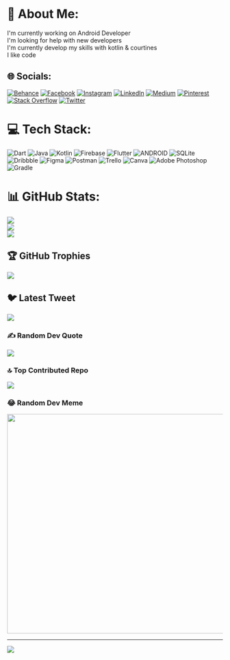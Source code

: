 # 💫 About Me:
I'm currently working on Android Developer<br>I'm looking for help with new developers<br>I'm currently develop my skills with kotlin & courtines<br>I like code 


## 🌐 Socials:
[![Behance](https://img.shields.io/badge/Behance-1769ff?logo=behance&logoColor=white)](https://behance.net/adesh_bhoyar) [![Facebook](https://img.shields.io/badge/Facebook-%231877F2.svg?logo=Facebook&logoColor=white)](https://facebook.com/https://www.facebook.com/adesh.bhoyar.56) [![Instagram](https://img.shields.io/badge/Instagram-%23E4405F.svg?logo=Instagram&logoColor=white)](https://instagram.com/https://www.instagram.com/adesh_bhoyar_07) [![LinkedIn](https://img.shields.io/badge/LinkedIn-%230077B5.svg?logo=linkedin&logoColor=white)](https://linkedin.com/in/https://www.linkedin.com/in/adesh-bhoyar-878523154/) [![Medium](https://img.shields.io/badge/Medium-12100E?logo=medium&logoColor=white)](https://medium.com/@https://medium.com/@aabhoyar1) [![Pinterest](https://img.shields.io/badge/Pinterest-%23E60023.svg?logo=Pinterest&logoColor=white)](https://pinterest.com/https://in.pinterest.com/aabhoyar1/) [![Stack Overflow](https://img.shields.io/badge/-Stackoverflow-FE7A16?logo=stack-overflow&logoColor=white)](https://stackoverflow.com/users/https://stackoverflow.com/users/19360419/adesh-bhoyar) [![Twitter](https://img.shields.io/badge/Twitter-%231DA1F2.svg?logo=Twitter&logoColor=white)](https://twitter.com/https://twitter.com/AdeshBhoyar4) 

# 💻 Tech Stack:
![Dart](https://img.shields.io/badge/dart-%230175C2.svg?style=flat&logo=dart&logoColor=white) ![Java](https://img.shields.io/badge/java-%23ED8B00.svg?style=flat&logo=java&logoColor=white) ![Kotlin](https://img.shields.io/badge/kotlin-%230095D5.svg?style=flat&logo=kotlin&logoColor=white) ![Firebase](https://img.shields.io/badge/firebase-%23039BE5.svg?style=flat&logo=firebase) ![Flutter](https://img.shields.io/badge/Flutter-%2302569B.svg?style=flat&logo=Flutter&logoColor=white) ![ANDROID](https://img.shields.io/badge/android-%2320232a.svg?style=flat&logo=android&logoColor=%a4c639) ![SQLite](https://img.shields.io/badge/sqlite-%2307405e.svg?style=flat&logo=sqlite&logoColor=white) ![Dribbble](https://img.shields.io/badge/Dribbble-EA4C89?style=flat&logo=dribbble&logoColor=white) 	![Figma](https://img.shields.io/badge/figma-%23F24E1E.svg?style=flat&logo=figma&logoColor=white) ![Postman](https://img.shields.io/badge/Postman-FF6C37?style=flat&logo=postman&logoColor=white) ![Trello](https://img.shields.io/badge/Trello-%23026AA7.svg?style=flat&logo=Trello&logoColor=white) ![Canva](https://img.shields.io/badge/Canva-%2300C4CC.svg?style=flat&logo=Canva&logoColor=white) ![Adobe Photoshop](https://img.shields.io/badge/adobephotoshop-%2331A8FF.svg?style=flat&logo=adobephotoshop&logoColor=white) ![Gradle](https://img.shields.io/badge/Gradle-02303A.svg?style=flat&logo=Gradle&logoColor=white)
# 📊 GitHub Stats:
![](https://github-readme-stats.vercel.app/api?username=adesh-bhoyar&theme=nightowl&hide_border=false&include_all_commits=true&count_private=true)<br/>
![](https://github-readme-streak-stats.herokuapp.com/?user=adesh-bhoyar&theme=nightowl&hide_border=false)<br/>
![](https://github-readme-stats.vercel.app/api/top-langs/?username=adesh-bhoyar&theme=nightowl&hide_border=false&include_all_commits=true&count_private=true&layout=compact)

## 🏆 GitHub Trophies
![](https://github-profile-trophy.vercel.app/?username=adesh-bhoyar&theme=darkhub&no-frame=true&no-bg=true&margin-w=4)

## 🐦 Latest Tweet
[![](https://gtce.itsvg.in/api?username=https://twitter.com/AdeshBhoyar4)](https://github.com/VishwaGauravIn/github-twitter-card-embed)

### ✍️ Random Dev Quote
![](https://quotes-github-readme.vercel.app/api?type=horizontal&theme=gruvbox)

### 🔝 Top Contributed Repo
![](https://github-contributor-stats.vercel.app/api?username=adesh-bhoyar&limit=5&theme=apprentice&combine_all_yearly_contributions=true)

### 😂 Random Dev Meme
<img src="https://rm.up.railway.app/" width="512px"/>

---
[![](https://visitcount.itsvg.in/api?id=adesh-bhoyar&icon=2&color=0)](https://visitcount.itsvg.in)

<!-- Proudly created with GPRM ( https://gprm.itsvg.in ) -->
